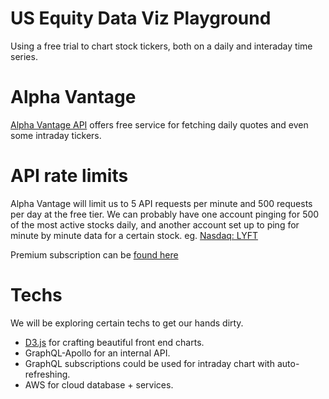# US Equity Data Viz Playground

Using a free trial to chart stock tickers, both on a daily and interaday time series.


# Alpha Vantage

[Alpha Vantage API](https://www.alphavantage.co/documentation/) offers free service for fetching daily quotes and even some intraday tickers.  

# API rate limits

Alpha Vantage will limit us to 5 API requests per minute and 500 requests per day at the free tier.  We can probably have one account pinging for 500 of the most active stocks daily, and another account set up to ping for minute by minute data for a certain stock.  eg.  [Nasdaq: LYFT](https://finance.yahoo.com/quote/LYFT)

Premium subscription can be [found here](https://www.alphavantage.co/premium/)

# Techs 

We will be exploring certain techs to get our hands dirty.  

- [D3.js](https://d3js.org/) for crafting beautiful front end charts. 
- GraphQL-Apollo for an internal API.
- GraphQL subscriptions could be used for intraday chart with auto-refreshing.
- AWS for cloud database + services. 
